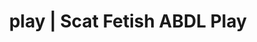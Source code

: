 ---
categories:
- POV Erotica
- ABDL Play
- Slow Burn
- Scat Fetish
- Alt Aesthetic
image: /assets/images/1747714096272.webp
layout: post
schema:
  description: Premium adult content featuring Scat Fetish, ABDL Play. High-quality
    artwork with sensual themes.
  keywords:
  - Roleplay Fantasies
  - ABDL Play
  - Gothic Erotica
  - Tattooed Beauties
  - Sensual Cosplay
  - Spiritual Kink
  - Scat Fetish
  name: 1747714096272 | Scat Fetish ABDL Play
  type: VisualArtwork
seo:
  description: Featured content with sensual ABDL Play, Scat Fetish. HD images available.
  keywords: ABDL Play, Scat Fetish
  og_image: /assets/images/1747714096272.webp
  schema_type: VisualArtwork
tags:
- '#play'
- Scat Fetish
- ABDL Play
title: play | Scat Fetish ABDL Play
---